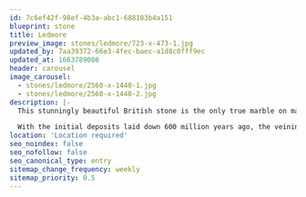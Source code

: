 ```yaml
---
id: 7c6ef42f-98ef-4b3a-abc1-688183b4a151
blueprint: stone
title: Ledmore
preview_image: stones/ledmore/723-x-473-1.jpg
updated_by: 7aa39372-66e3-4fec-baec-a1d8c0fff9ec
updated_at: 1663789008
header: carousel
image_carousel:
  - stones/ledmore/2560-x-1440-1.jpg
  - stones/ledmore/2560-x-1440-2.jpg
description: |-
  This stunningly beautiful British stone is the only true marble on mainland Britain and is consequently treasured across the globe. Ledmore usually consists of large white veins resulting from calcium compounds, lime green veining originating from copper compounds, and grays and blacks from organic compounds; in short a facsimile of British geological history.

  With the initial deposits laid down 600 million years ago, the veining is relatively young at 430 million years.
location: 'Location required'
seo_noindex: false
seo_nofollow: false
seo_canonical_type: entry
sitemap_change_frequency: weekly
sitemap_priority: 0.5
---
```

